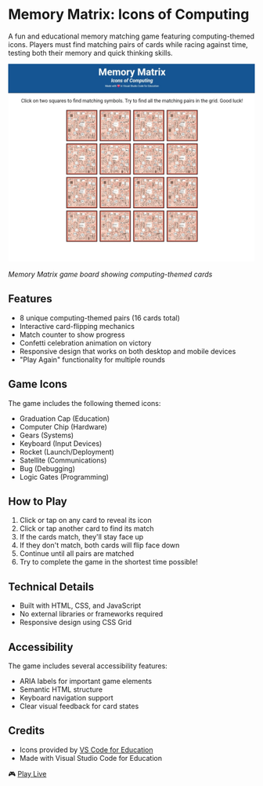 # Memory Matrix: Icons of Computing

A fun and educational memory matching game featuring computing-themed icons. Players must find matching pairs of cards while racing against time, testing both their memory and quick thinking skills.

[![Game Preview](overview.png)](https://youtu.be/AogtAQwnfk0?feature=shared)

*Memory Matrix game board showing computing-themed cards*

## Features

- 8 unique computing-themed pairs (16 cards total)
- Interactive card-flipping mechanics
- Match counter to show progress
- Confetti celebration animation on victory
- Responsive design that works on both desktop and mobile devices
- "Play Again" functionality for multiple rounds

## Game Icons

The game includes the following themed icons:
- Graduation Cap (Education)
- Computer Chip (Hardware)
- Gears (Systems)
- Keyboard (Input Devices)
- Rocket (Launch/Deployment)
- Satellite (Communications)
- Bug (Debugging)
- Logic Gates (Programming)


## How to Play

1. Click or tap on any card to reveal its icon
2. Click or tap another card to find its match
3. If the cards match, they'll stay face up
4. If they don't match, both cards will flip face down
5. Continue until all pairs are matched
6. Try to complete the game in the shortest time possible!

## Technical Details

- Built with HTML, CSS, and JavaScript
- No external libraries or frameworks required
- Responsive design using CSS Grid




## Accessibility

The game includes several accessibility features:
- ARIA labels for important game elements
- Semantic HTML structure
- Keyboard navigation support
- Clear visual feedback for card states

## Credits

- Icons provided by [VS Code for Education](https://vscodeedu.com/)
- Made with Visual Studio Code for Education

🎮 [Play Live ](https://amankumar0098.github.io/Memory-Matrix-Game/)
